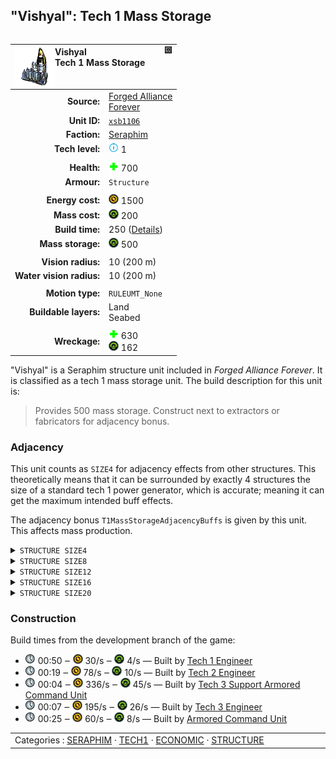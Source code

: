 "Vishyal": Tech 1 Mass Storage
----
<table align="right">
    <thead>
        <tr>
            <th align="left" colspan="2">
                <img align="left" src="icons/units/XSB1106_icon.png" title="Vishyal unit icon" /><img align="right" src="icons/strategicicons/icon_structure_mass_rest.png" title="icon_structure_mass" />Vishyal<br />Tech 1 Mass Storage
            </th>
        </tr>
    </thead>
    <tbody>
        <tr>
            <td align="right"><strong>Source:</strong></td>
            <td><a href="Forged Alliance Forever">Forged Alliance<br />Forever</a></td>
        </tr>
        <tr>
            <td align="right"><strong>Unit ID:</strong></td>
            <td><a href="https://github.com/FAForever/fa/D:/faf-development/fa/units/XSB1106/XSB1106_unit.bp"><code>xsb1106</code></a></td>
        </tr>
        <tr>
            <td align="right"><strong>Faction:</strong></td>
            <td><a href="_categories.SERAPHIM">Seraphim</a></td>
        </tr>
        <tr>
            <td align="right"><strong>Tech level:</strong></td>
            <td><img src="icons/T1.png" title="Tech 1" /> 1</td>
        </tr>
        <tr><td align="center" colspan="2"></td></tr>
        <tr>
            <td align="right"><strong>Health:</strong></td>
            <td><img src="icons/health.png" title="Health" /> 700</td>
        </tr>
        <tr>
            <td align="right"><strong>Armour:</strong></td>
            <td><code>Structure</code></td>
        </tr>
        <tr><td align="center" colspan="2"></td></tr>
        <tr>
            <td align="right"><strong>Energy cost:</strong></td>
            <td><img src="icons/energy.png" title="Energy" /> 1500</td>
        </tr>
        <tr>
            <td align="right"><strong>Mass cost:</strong></td>
            <td><img src="icons/mass.png" title="Mass" /> 200</td>
        </tr>
        <tr>
            <td align="right"><strong>Build time:</strong></td>
            <td>250 (<a href="#construction">Details</a>)</td>
        </tr>
        <tr>
            <td align="right"><strong>Mass storage:</strong></td>
            <td><img src="icons/mass.png" title="Mass" /> 500</td>
        </tr>
        <tr><td align="center" colspan="2"></td></tr>
        <tr>
            <td align="right"><strong>Vision radius:</strong></td>
            <td> <span title="0.20 km, 0.12 mi">10 (200 m)</span></td>
        </tr>
        <tr>
            <td align="right"><strong>Water vision radius:</strong></td>
            <td> <span title="0.20 km, 0.12 mi">10 (200 m)</span></td>
        </tr>
        <tr><td align="center" colspan="2"></td></tr>
        <tr>
            <td align="right"><strong>Motion type:</strong></td>
            <td><code>RULEUMT_None</code></td>
        </tr>
        <tr>
            <td align="right"><strong>Buildable layers:</strong></td>
            <td>Land<br />Seabed</td>
        </tr>
        <tr><td align="center" colspan="2"></td></tr>
        <tr>
            <td align="right"><strong>Wreckage:</strong></td>
            <td><img src="icons/health.png" title="Health" /> 630<br /><img src="icons/mass.png" title="Mass" /> 162</td>
        </tr>
    </tbody>
</table>

"Vishyal" is a Seraphim structure unit included in *Forged Alliance Forever*.
It is classified as a tech 1 mass storage unit.
The build description for this unit is:

<blockquote>Provides 500 mass storage. Construct next to extractors or fabricators for adjacency bonus.</blockquote>

### Adjacency
This unit counts as `SIZE4` for adjacency effects from other structures. This theoretically means that it can be surrounded by exactly 4 structures the size of a standard tech 1 power generator, which is accurate; meaning it can get the maximum intended buff effects. 

The adjacency bonus `T1MassStorageAdjacencyBuffs` is given by this unit. This affects mass production.

<details>
<summary><code>STRUCTURE SIZE4</code></summary>
<p>
    <table>
        <tr>
            <td align="right"><strong>Mass production:</strong></td>
            <td>+1⁄8</td>
        </tr>
    </table>
</p>
</details>


<details>
<summary><code>STRUCTURE SIZE8</code></summary>
<p>
    <table>
        <tr>
            <td align="right"><strong>Mass production:</strong></td>
            <td>+1⁄16</td>
        </tr>
    </table>
</p>
</details>


<details>
<summary><code>STRUCTURE SIZE12</code></summary>
<p>
    <table>
        <tr>
            <td align="right"><strong>Mass production:</strong></td>
            <td>+3⁄100</td>
        </tr>
    </table>
</p>
</details>


<details>
<summary><code>STRUCTURE SIZE16</code></summary>
<p>
    <table>
        <tr>
            <td align="right"><strong>Mass production:</strong></td>
            <td>+1⁄32</td>
        </tr>
    </table>
</p>
</details>


<details>
<summary><code>STRUCTURE SIZE20</code></summary>
<p>
    <table>
        <tr>
            <td align="right"><strong>Mass production:</strong></td>
            <td>+1⁄40</td>
        </tr>
    </table>
</p>
</details>


### Construction
Build times from the development branch of the game:
* <img src="icons/time.png" title="Time" /> 00:50 ‒ <img src="icons/energy.png" title="Energy" /> 30/s ‒ <img src="icons/mass.png" title="Mass" /> 4/s — Built by <a href="XSL0105">Tech 1 Engineer</a>
* <img src="icons/time.png" title="Time" /> 00:19 ‒ <img src="icons/energy.png" title="Energy" /> 78/s ‒ <img src="icons/mass.png" title="Mass" /> 10/s — Built by <a href="XSL0208">Tech 2 Engineer</a>
* <img src="icons/time.png" title="Time" /> 00:04 ‒ <img src="icons/energy.png" title="Energy" /> 336/s ‒ <img src="icons/mass.png" title="Mass" /> 45/s — Built by <a href="XSL0301">Tech 3 Support Armored Command Unit</a>
* <img src="icons/time.png" title="Time" /> 00:07 ‒ <img src="icons/energy.png" title="Energy" /> 195/s ‒ <img src="icons/mass.png" title="Mass" /> 26/s — Built by <a href="XSL0309">Tech 3 Engineer</a>
* <img src="icons/time.png" title="Time" /> 00:25 ‒ <img src="icons/energy.png" title="Energy" /> 60/s ‒ <img src="icons/mass.png" title="Mass" /> 8/s — Built by <a href="XSL0001">Armored Command Unit</a>

<table align="center">
<td width="1215px">Categories : 
<a href="_categories.SERAPHIM">SERAPHIM</a> · 
<a href="_categories.TECH1">TECH1</a> · 
<a href="_categories.ECONOMIC">ECONOMIC</a> · 
<a href="_categories.STRUCTURE">STRUCTURE</a></td>
</table>
